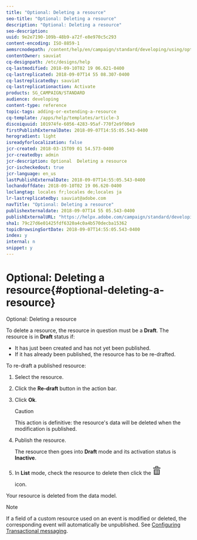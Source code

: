 ```yaml
---
title: "Optional: Deleting a resource"
seo-title: "Optional: Deleting a resource"
description: "Optional: Deleting a resource"
seo-description: 
uuid: 9e2e7190-109b-48b9-a72f-e8e970c5c293
content-encoding: ISO-8859-1
aemsrcnodepath: /content/help/en/campaign/standard/developing/using/optional--deleting-a-resource
contentOwner: sauviat
cq-designpath: /etc/designs/help
cq-lastmodified: 2018-09-10T02 19 06.621-0400
cq-lastreplicated: 2018-09-07T14 55 08.307-0400
cq-lastreplicatedby: sauviat
cq-lastreplicationaction: Activate
products: SG_CAMPAIGN/STANDARD
audience: developing
content-type: reference
topic-tags: adding-or-extending-a-resource
cq-template: /apps/help/templates/article-3
discoiquuid: 101974fe-6056-4283-95af-770f2e9f00e9
firstPublishExternalDate: 2018-09-07T14:55:05.543-0400
herogradient: light
isreadyforlocalization: false
jcr-created: 2018-03-15T09 01 54.573-0400
jcr-createdby: admin
jcr-description: Optional  Deleting a resource
jcr-ischeckedout: true
jcr-language: en_us
lastPublishExternalDate: 2018-09-07T14:55:05.543-0400
lochandoffdate: 2018-09-10T02 19 06.620-0400
loclangtag: locales fr;locales de;locales ja
lr-lastreplicatedby: sauviat@adobe.com
navTitle: "Optional: Deleting a resource"
publishexternaldate: 2018-09-07T14 55 05.543-0400
publishExternalURL: "https://helpx.adobe.com/campaign/standard/developing/using/optional--deleting-a-resource.html"
sha1: 79c27d6e01425fdf6320a4c0a4b570decba15362
topicBrowsingSortDate: 2018-09-07T14:55:05.543-0400
index: y
internal: n
snippet: y
---
```


# Optional: Deleting a resource{#optional-deleting-a-resource}

Optional: Deleting a resource

To delete a resource, the resource in question must be a **Draft**. The resource is in **Draft** status if:

* It has just been created and has not yet been published.
* If it has already been published, the resource has to be re-drafted.

To re-draft a published resource:

1. Select the resource.
1. Click the **Re-draft** button in the action bar.
1. Click **Ok**.

   >[!CAUTION]
   >
   >This action is definitive: the resource's data will be deleted when the modification is published.

1. Publish the resource.

   The resource then goes into **Draft** mode and its activation status is **Inactive**.

1. In **List** mode, check the resource to delete then click the  ![](assets/delete_darkgrey-24px.png)

   icon.

Your resource is deleted from the data model.

>[!NOTE]
>
>If a field of a custom resource used on an event is modified or deleted, the corresponding event will automatically be unpublished. See [Configuring Transactional messaging](../../administration/using/configuring-transactional-messaging.md).

